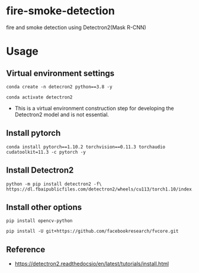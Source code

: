 # fire-smoke-detection
 fire and smoke detection using Detectron2(Mask R-CNN)

# Usage
## Virtual environment settings
```
conda create -n detecron2 python==3.8 -y
```
```
conda activate detectron2
```
 * This is a virtual environment construction step for developing the Detectron2 model and is not essential.

## Install pytorch
```
conda install pytorch==1.10.2 torchvision==0.11.3 torchaudio cudatoolkit=11.3 -c pytorch -y
```

## Install Detectron2
```
python -m pip install detectron2 -f\ https://dl.fbaipublicfiles.com/detectron2/wheels/cu113/torch1.10/index.html
```

## Install other options
```
pip install opencv-python
```
```
pip install -U git+https://github.com/facebookresearch/fvcore.git
```

## Reference
 - https://detectron2.readthedocsio/en/latest/tutorials/install.html
